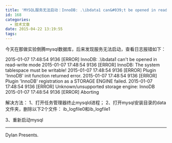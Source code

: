 ```yaml
---
title: 'MYSQL服务无法启动：InnoDB: .\ibdata1 can&#039;t be opened in read-write mode'
id: 168
categories:
  - 技术文章
date: 2015-04-22 13:19:55
tags:
---
```


今天在那做实验倒腾mysql数据库，后来发现服务无法启动，查看日志报错如下：

2015-01-07 17:48:54 9136 [ERROR] InnoDB: .\ibdata1 can't be opened in read-write mode
2015-01-07 17:48:54 9136 [ERROR] InnoDB: The system tablespace must be writable!
2015-01-07 17:48:54 9136 [ERROR] Plugin 'InnoDB' init function returned error.
2015-01-07 17:48:54 9136 [ERROR] Plugin 'InnoDB' registration as a STORAGE ENGINE failed.
2015-01-07 17:48:54 9136 [ERROR] Unknown/unsupported storage engine: InnoDB
2015-01-07 17:48:54 9136 [ERROR] Aborting

解决方法：
1、打开任务管理器终止mysqld进程；
2、打开mysql安装目录的data文件夹，删除以下2个文件：
ib_logfile0和ib_logfile1

3、重新启动mysql

* * *

Dylan    Presents.